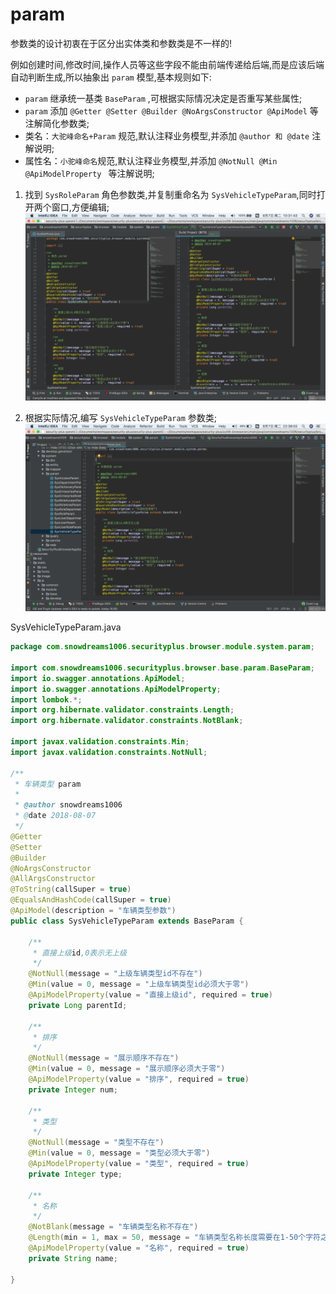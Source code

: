 # param

参数类的设计初衷在于区分出实体类和参数类是不一样的!


例如创建时间,修改时间,操作人员等这些字段不能由前端传递给后端,而是应该后端自动判断生成,所以抽象出 `param` 模型,基本规则如下:

- `param` 继承统一基类 `BaseParam` ,可根据实际情况决定是否重写某些属性;
- `param` 添加 `@Getter @Setter @Builder @NoArgsConstructor @ApiModel` 等注解简化参数类;
- 类名：`大驼峰命名+Param` 规范,默认注释业务模型,并添加 `@author 和 @date` 注解说明;
- 属性名：`小驼峰命名`规范,默认注释业务模型,并添加 `@NotNull @Min @ApiModelProperty ` 等注解说明;


1. 找到 `SysRoleParam` 角色参数类,并复制重命名为 `SysVehicleTypeParam`,同时打开两个窗口,方便编辑;
![sysVehicleTypeParam-split][sysVehicleTypeParam-split]

2. 根据实际情况,编写 `SysVehicleTypeParam` 参数类;
![sysVehicleTypeParam][sysVehicleTypeParam]

SysVehicleTypeParam.java

```java
package com.snowdreams1006.securityplus.browser.module.system.param;

import com.snowdreams1006.securityplus.browser.base.param.BaseParam;
import io.swagger.annotations.ApiModel;
import io.swagger.annotations.ApiModelProperty;
import lombok.*;
import org.hibernate.validator.constraints.Length;
import org.hibernate.validator.constraints.NotBlank;

import javax.validation.constraints.Min;
import javax.validation.constraints.NotNull;

/**
 * 车辆类型 param
 *
 * @author snowdreams1006
 * @date 2018-08-07
 */
@Getter
@Setter
@Builder
@NoArgsConstructor
@AllArgsConstructor
@ToString(callSuper = true)
@EqualsAndHashCode(callSuper = true)
@ApiModel(description = "车辆类型参数")
public class SysVehicleTypeParam extends BaseParam {

    /**
     * 直接上级id,0表示无上级
     */
    @NotNull(message = "上级车辆类型id不存在")
    @Min(value = 0, message = "上级车辆类型id必须大于零")
    @ApiModelProperty(value = "直接上级id", required = true)
    private Long parentId;

    /**
     * 排序
     */
    @NotNull(message = "展示顺序不存在")
    @Min(value = 0, message = "展示顺序必须大于零")
    @ApiModelProperty(value = "排序", required = true)
    private Integer num;

    /**
     * 类型
     */
    @NotNull(message = "类型不存在")
    @Min(value = 0, message = "类型必须大于零")
    @ApiModelProperty(value = "类型", required = true)
    private Integer type;

    /**
     * 名称
     */
    @NotBlank(message = "车辆类型名称不存在")
    @Length(min = 1, max = 50, message = "车辆类型名称长度需要在1-50个字符之间")
    @ApiModelProperty(value = "名称", required = true)
    private String name;

}
```

[sysVehicleTypeParam-split]: ../../../static/image/sysVehicleTypeParam-split.png "sysVehicleTypeParam-split"
[sysVehicleTypeParam]: ../../../static/image/sysVehicleTypeParam.png "sysVehicleTypeParam"
